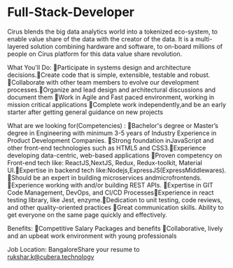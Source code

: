 # Full-Stack-Developer
Cirus blends the big data analytics world into a tokenized eco-system, to enable value share of the data with the creator of the data. It is a multi-layered solution combining hardware and software,  to  on-board  millions  of  people  on  Cirus  platform  for  this  data  value  share revolution.

What You'll Do:
Participate in systems design and architecture decisions.Create code that is simple, extensible, testable and robust.
Collaborate with other team members to evolve our development processes.Organize and lead design and architectural discussions and document them
Work in Agile and Fast paced environment, working in mission critical applications
Complete work independently,and be an early starter after getting general guidance on new projects

What are we looking for(Competencies) :
Bachelor's degree or Master’s degree in Engineering with minimum 3-5 years of Industry Experience in Product Development Companies.
Strong foundation inJavaScript and other front-end technologies such as HTML5 and CSS3.Experience developing data-centric, web-based applications
Proven competency on Front-end tech like: ReactJS,NextJS, Redux, Redux-toolkit, Material UI.Expertise in backend tech like:Nodejs,ExpressJS(ExpressMiddlewares).
Should be an expert in building microservices andmicrofrontends.
Experience working with and/or building REST APIs.
Expertise in GIT Code Management, DevOps, and CI/CD ProcessesExperience in react testing library, like Jest, enzyme.Dedication to unit testing, code reviews, and other quality-oriented practices
Great communication skills. Ability to get everyone on the same page quickly and effectively.

Benefits:
Competitive Salary Packages and benefits
Collaborative, lively and an upbeat work environment with young professionals

Job Location:
BangaloreShare your resume to rukshar.k@cubera.technology
